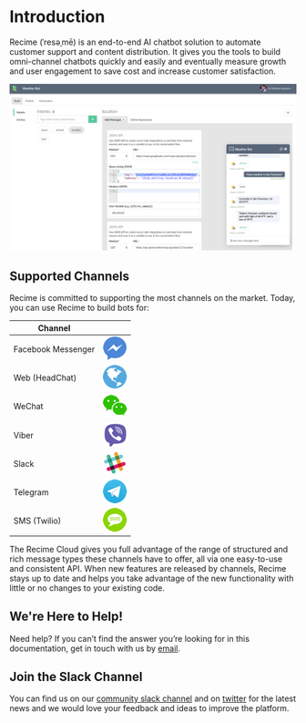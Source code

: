 # Introduction

Recime (ˈresəˌmē) is an end-to-end AI chatbot solution to automate customer support and content distribution. It gives you the tools to build omni-channel chatbots quickly and easily and eventually measure growth and user engagement to save cost and increase customer satisfaction.


![](platform.png)

## Supported Channels

Recime is committed to supporting the most channels on the market. Today, you can use Recime to build bots for:

| Channel||
| ---- | ---- |
| Facebook Messenger |![](messenger.png) |
| Web (HeadChat) | ![](website.png)|
|WeChat|![](wechat.png)|
|Viber|![](viber.png)|
|Slack|![](slack.png)|
|Telegram|![](telegram.png)|
|SMS (Twilio) |![](sms.png)|


The Recime Cloud gives you full advantage of the range of structured and rich message types these channels have to offer, all via one easy-to-use and consistent API. When new features are released by channels, Recime stays up to date and helps you take advantage of the new functionality with little or no changes to your existing code.


## We're Here to Help!

Need help? If you can’t find the answer you’re looking for in this documentation, get in touch with us by [email](mailto:hello@recime.io).

## Join the Slack Channel

You can find us on our [community slack channel](https://slackpass.io/recimecommunity) and on [twitter](https://twitter.com/GetRecime) for the latest news and we would love your feedback and ideas to improve the platform.

